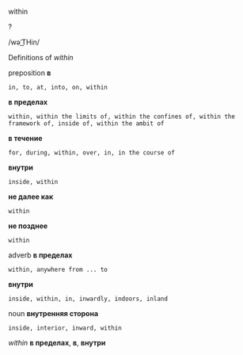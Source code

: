 within

?

/wəˈT͟Hin/

Definitions of _within_

preposition
**в**

    in, to, at, into, on, within
**в пределах**

    within, within the limits of, within the confines of, within the framework of, inside of, within the ambit of
**в течение**

    for, during, within, over, in, in the course of
**внутри**

    inside, within
**не далее как**

    within
**не позднее**

    within

adverb
**в пределах**

    within, anywhere from ... to
**внутри**

    inside, within, in, inwardly, indoors, inland

noun
**внутренняя сторона**

    inside, interior, inward, within

_within_
**в пределах**, **в**, **внутри**